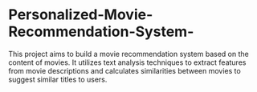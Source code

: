 # Personalized-Movie-Recommendation-System-
This project aims to build a movie recommendation system based on the content of movies. It utilizes text analysis techniques to extract features from movie descriptions and calculates similarities between movies to suggest similar titles to users.
